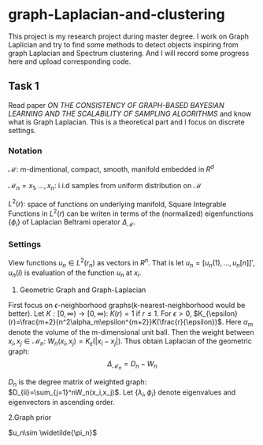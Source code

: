 # graph-Laplacian-and-clustering

This project is my research project during master degree. I work on Graph Laplician and try to find some methods to detect objects inspiring from graph Laplacian and Spectrum clustering. And I will record some progress here and upload corresponding code.

## Task 1
Read paper *ON THE CONSISTENCY OF GRAPH-BASED BAYESIAN LEARNING AND THE SCALABILITY OF SAMPLING ALGORITHMS* and know what is Graph Laplacian. This is a theoretical part and I focus on discrete settings.

### Notation

$\mathcal{M}$: m-dimentional, compact, smooth, manifold embedded in $R^d$

$\mathcal{M}_n={x_1,...,x_n}$: i.i.d samples from uniform distribution on $\mathcal{M}$

$L^2(r):$ space of functions on underlying manifold, Square Integrable Functions in $L^2(r)$ can be writen in terms of the (normalized) eigenfunctions {$\phi_i$} of Laplacian Beltrami operator $\Delta_{\mathcal{M}}$.

### Settings

View functions $u_n \in L^2(r_n)$ as vectors in $R^n$. That is let $u_n=[u_n(1),...,u_n[n]]'$, $u_n(i)$ is evaluation of the function $u_n$ at $x_i$.

1. Geometric Graph and Graph-Laplacian

First focus on $\epsilon$-neighborhood graphs(k-nearest-neighborhood would be better). Let $K:[0,\infty)\rightarrow [0,\infty):$ $K(r)=1$ if $r\leq 1$. For $\epsilon>0$, $K_{\epsilon}(r)=\frac{m+2}{n^2\alpha_m\epsilon^{m+2}}K(\frac{r}{\epsilon})$. Here $\alpha_m$ denote the volume of the m-dimensional unit ball. Then the weight between $x_i,x_j\in\mathcal{M}_n$: $W_n(x_i,x_j)=K_{\epsilon}(|x_i-x_j|)$. Thus obtain Laplacian of the geometric graph:
$$
\Delta_{\mathcal{M}_n}=D_n-W_n
$$

$D_n$ is the degree matrix of weighted graph: $D_{ii}=\sum_{j=1}^nW_n(x_i,x_j)$. Let {$\lambda_i,\phi_i$} denote eigenvalues and eigenvectors in ascending order.

2.Graph prior

$u_n\sim \widetilde{\pi_n}$

